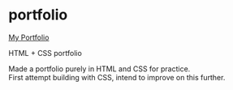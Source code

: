 # portfolio
<a href="https://tamcee.github.io/portfolio/">My Portfolio</a>

HTML + CSS portfolio 

Made a portfolio purely in HTML and CSS for practice. <br>
First attempt building with CSS, intend to improve on this further.

